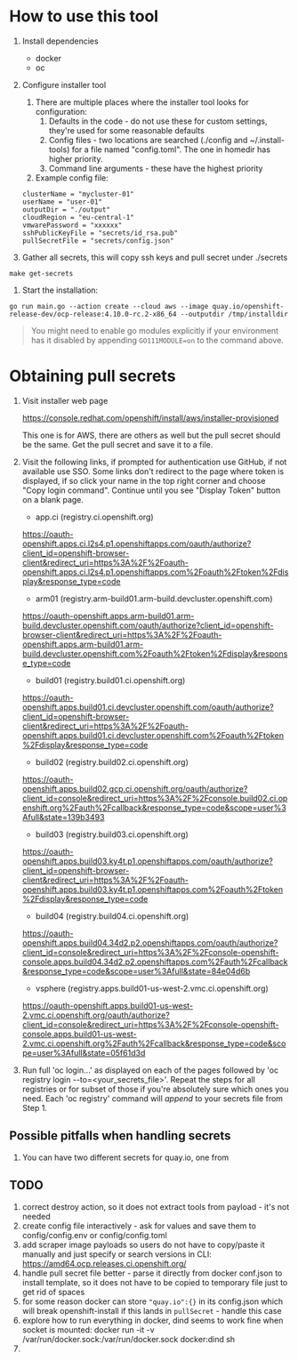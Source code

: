 # How to use this tool

1. Install dependencies
   * docker
   * oc

1. Configure installer tool

   1. There are multiple places where the installer tool looks for configuration:
      1. Defaults in the code - do not use these for custom settings, they're used for some reasonable defaults
      1. Config files - two locations are searched (./config and ~/.install-tools) for a file named "config.toml". The one in homedir has higher priority.
      1. Command line arguments - these have the highest priority
   1. Example config file: 
   
   ```
   clusterName = "mycluster-01"
   userName = "user-01"
   outputDir = "./output"
   cloudRegion = "eu-central-1"
   vmwarePassword = "xxxxxx"
   sshPublicKeyFile = "secrets/id_rsa.pub"
   pullSecretFile = "secrets/config.json"
   ```
   
1. Gather all secrets, this will copy ssh keys and pull secret under ./secrets
```
make get-secrets
```

1. Start the installation:

```
go run main.go --action create --cloud aws --image quay.io/openshift-release-dev/ocp-release:4.10.0-rc.2-x86_64 --outputdir /tmp/installdir
```

> You might need to enable go modules explicitly if your environment has it disabled by appending `GO111MODULE=on` to the command above.

# Obtaining pull secrets

1. Visit installer web page

    https://console.redhat.com/openshift/install/aws/installer-provisioned

    This one is for AWS, there are others as well but the pull secret should be the same. Get the pull secret and save it to a file.

2. Visit the following links, if prompted for authentication use GitHub, if not available use SSO. Some links don't redirect to the page where token is displayed, if so click your name in the top right corner and choose "Copy login command". Continue until you see "Display Token" button on a blank page.

      * app.ci (registry.ci.openshift.org)
      
      https://oauth-openshift.apps.ci.l2s4.p1.openshiftapps.com/oauth/authorize?client_id=openshift-browser-client&redirect_uri=https%3A%2F%2Foauth-openshift.apps.ci.l2s4.p1.openshiftapps.com%2Foauth%2Ftoken%2Fdisplay&response_type=code
   
      * arm01 (registry.arm-build01.arm-build.devcluster.openshift.com)
      
      https://oauth-openshift.apps.arm-build01.arm-build.devcluster.openshift.com/oauth/authorize?client_id=openshift-browser-client&redirect_uri=https%3A%2F%2Foauth-openshift.apps.arm-build01.arm-build.devcluster.openshift.com%2Foauth%2Ftoken%2Fdisplay&response_type=code

      * build01 (registry.build01.ci.openshift.org)
      
      https://oauth-openshift.apps.build01.ci.devcluster.openshift.com/oauth/authorize?client_id=openshift-browser-client&redirect_uri=https%3A%2F%2Foauth-openshift.apps.build01.ci.devcluster.openshift.com%2Foauth%2Ftoken%2Fdisplay&response_type=code

      * build02 (registry.build02.ci.openshift.org)
      
      https://oauth-openshift.apps.build02.gcp.ci.openshift.org/oauth/authorize?client_id=console&redirect_uri=https%3A%2F%2Fconsole.build02.ci.openshift.org%2Fauth%2Fcallback&response_type=code&scope=user%3Afull&state=139b3493

      * build03 (registry.build03.ci.openshift.org)
      
      https://oauth-openshift.apps.build03.ky4t.p1.openshiftapps.com/oauth/authorize?client_id=openshift-browser-client&redirect_uri=https%3A%2F%2Foauth-openshift.apps.build03.ky4t.p1.openshiftapps.com%2Foauth%2Ftoken%2Fdisplay&response_type=code

      * build04 (registry.build04.ci.openshift.org)
      
      https://oauth-openshift.apps.build04.34d2.p2.openshiftapps.com/oauth/authorize?client_id=console&redirect_uri=https%3A%2F%2Fconsole-openshift-console.apps.build04.34d2.p2.openshiftapps.com%2Fauth%2Fcallback&response_type=code&scope=user%3Afull&state=84e04d6b

      * vsphere (registry.apps.build01-us-west-2.vmc.ci.openshift.org)
      
      https://oauth-openshift.apps.build01-us-west-2.vmc.ci.openshift.org/oauth/authorize?client_id=console&redirect_uri=https%3A%2F%2Fconsole-openshift-console.apps.build01-us-west-2.vmc.ci.openshift.org%2Fauth%2Fcallback&response_type=code&scope=user%3Afull&state=05f61d3d
   
3. Run full 'oc login...' as displayed on each of the pages followed by 'oc 
   registry 
   login 
   --to=<your_secrets_file>'. Repeat the steps for all registries or for subset of those if you're absolutely sure which ones you need. Each 'oc registry' command will *append* to your secrets file from Step 1.



## Possible pitfalls when handling secrets

1. You can have two different secrets for quay.io, one from 

## TODO

1) correct destroy action, so it does not extract tools from payload - it's not needed
2) create config file interactively - ask for values and save them to config/config.env or config/config.toml
3) add scraper image payloads so users do not have to copy/paste it manually and just specify or search versions in CLI: https://amd64.ocp.releases.ci.openshift.org/
4) handle pull secret file better - parse it directly from docker conf.json to install template, so it does not have to be copied to temporary file just to get rid of spaces
5) for some reason docker can store `"quay.io":{}` in its config.json which will break openshift-install if this lands in `pullSecret` - handle this case
6) explore how to run everything in docker, dind seems to work fine when socket is mounted: docker run -it -v /var/run/docker.sock:/var/run/docker.sock docker:dind sh
7) 